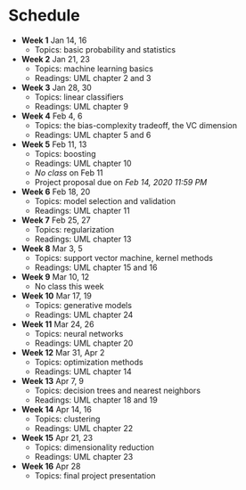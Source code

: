 # Schedule

- **Week 1** Jan 14, 16
	- Topics: basic probability and statistics
- **Week 2** Jan 21, 23
	- Topics: machine learning basics
	- Readings: UML chapter 2 and 3
- **Week 3** Jan 28, 30
	- Topics: linear classifiers
	- Readings: UML chapter 9
- **Week 4** Feb 4, 6
	- Topics: the bias-complexity tradeoff, the VC dimension
	- Readings: UML chapter 5 and 6
- **Week 5** Feb 11, 13
	- Topics: boosting
	- Readings: UML chapter 10
	- *No class* on Feb 11
	- Project proposal due on *Feb 14, 2020 11:59 PM*
- **Week 6** Feb 18, 20
	- Topics: model selection and validation
	- Readings: UML chapter 11
- **Week 7** Feb 25, 27
	- Topics: regularization
	- Readings: UML chapter 13
- **Week 8** Mar 3, 5
	- Topics: support vector machine, kernel methods
	- Readings: UML chapter 15 and 16
- **Week 9** Mar 10, 12 
	- No class this week
- **Week 10** Mar 17, 19
	- Topics: generative models
	- Readings: UML chapter 24
- **Week 11** Mar 24, 26
	- Topics: neural networks
	- Readings: UML chapter 20
- **Week 12** Mar 31, Apr 2
	- Topics: optimization methods
	- Readings: UML chapter 14
- **Week 13** Apr 7, 9
	- Topics: decision trees and nearest neighbors
	- Readings: UML chapter 18 and 19
- **Week 14** Apr 14, 16
	- Topics: clustering
	- Readings: UML chapter 22
- **Week 15** Apr 21, 23
	- Topics: dimensionality reduction 
	- Readings: UML chapter 23
- **Week 16** Apr 28
	- Topics: final project presentation

